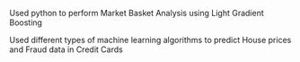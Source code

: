 Used python to perform Market Basket Analysis using Light Gradient Boosting

Used different types of machine learning algorithms to predict House prices and Fraud data in Credit Cards
